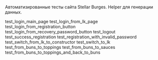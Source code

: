 Автоматизированные тесты сайта Stellar Burges. Helper для генерации данных.

test_login_main_page
test_login_from_lk_page
test_login_from_registration_button
test_login_from_recovery_password_button
test_logout
test_success_registration
test_registration_with_invalid_password
test_switch_from_lk_to_constructor
test_switch_to_lk
test_from_buns_to_toppings
test_from_buns_to_sauces
test_from_buns_to_toppings_and_back_to_buns



